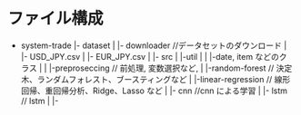# ファイル構成

-   system-trade
    |- dataset
    | |- downloader //データセットのダウンロード
    | |- USD_JPY.csv
    | |- EUR_JPY.csv
    |
    |- src
    | |-util
    | | |-date, item などのクラス
    | | |-preproseccing // 前処理, 変数選択など,
    | |-random-forest // 決定木、ランダムフォレスト、ブースティングなど
    | |-linear-regression // 線形回帰、重回帰分析、Ridge、Lasso など
    | |- cnn //cnn による学習
    | |- lstm // lstm
    | |-
